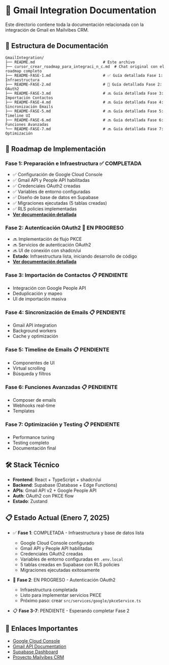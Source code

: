# 📧 Gmail Integration Documentation

Este directorio contiene toda la documentación relacionada con la integración de Gmail en Mailvibes CRM.

## 📂 Estructura de Documentación

```
GmailIntegration/
├── README.md                              # Este archivo
├── cursor_crear_roadmap_para_integraci_n_c.md  # Chat original con el roadmap completo
├── README-FASE-1.md                       # ✅ Guía detallada Fase 1: Infraestructura
├── README-FASE-2.md                       # 🚧 Guía detallada Fase 2: OAuth2
├── README-FASE-3.md                       # 🔜 Guía detallada Fase 3: Importación Contactos
├── README-FASE-4.md                       # 🔜 Guía detallada Fase 4: Sincronización Emails
├── README-FASE-5.md                       # 🔜 Guía detallada Fase 5: Timeline UI
├── README-FASE-6.md                       # 🔜 Guía detallada Fase 6: Funciones Avanzadas
└── README-FASE-7.md                       # 🔜 Guía detallada Fase 7: Optimización
```

## 🚀 Roadmap de Implementación

### Fase 1: Preparación e Infraestructura ✅ COMPLETADA

- ✅ Configuración de Google Cloud Console
- ✅ Gmail API y People API habilitadas
- ✅ Credenciales OAuth2 creadas
- ✅ Variables de entorno configuradas
- ✅ Diseño de base de datos en Supabase
- ✅ Migraciones ejecutadas (5 tablas creadas)
- ✅ RLS policies implementadas
- **[Ver documentación detallada](./README-FASE-1.md)**

### Fase 2: Autenticación OAuth2 🚧 EN PROGRESO

- 🔜 Implementación de flujo PKCE
- 🔜 Servicios de autenticación OAuth2
- 🔜 UI de conexión con shadcn/ui
- **Estado**: Infraestructura lista, iniciando desarrollo de código
- **[Ver documentación detallada](./README-FASE-2.md)**

### Fase 3: Importación de Contactos 📋 PENDIENTE

- Integración con Google People API
- Deduplicación y mapeo
- UI de importación masiva

### Fase 4: Sincronización de Emails 📋 PENDIENTE

- Gmail API integration
- Background workers
- Cache y optimización

### Fase 5: Timeline de Emails 📋 PENDIENTE

- Componentes de UI
- Virtual scrolling
- Búsqueda y filtros

### Fase 6: Funciones Avanzadas 📋 PENDIENTE

- Composer de emails
- Webhooks real-time
- Templates

### Fase 7: Optimización y Testing 📋 PENDIENTE

- Performance tuning
- Testing completo
- Documentación final

## 🛠️ Stack Técnico

- **Frontend**: React + TypeScript + shadcn/ui
- **Backend**: Supabase (Database + Edge Functions)
- **APIs**: Gmail API v2 + Google People API
- **Auth**: OAuth2 con PKCE flow
- **Estado**: Zustand

## 📋 Estado Actual (Enero 7, 2025)

- ✅ **Fase 1**: COMPLETADA - Infraestructura y base de datos lista

  - Google Cloud Console configurado
  - Gmail API y People API habilitadas
  - Credenciales OAuth2 creadas
  - Variables de entorno configuradas en `.env.local`
  - 5 tablas creadas en Supabase con RLS policies
  - Migraciones ejecutadas exitosamente

- 🚧 **Fase 2**: EN PROGRESO - Autenticación OAuth2

  - Infraestructura completada
  - Listo para implementar servicios PKCE
  - Próximo paso: crear `src/services/google/pkceService.ts`

- 📋 **Fase 3-7**: PENDIENTE - Esperando completar Fase 2

## 🔗 Enlaces Importantes

- [Google Cloud Console](https://console.cloud.google.com)
- [Gmail API Documentation](https://developers.google.com/gmail/api)
- [Supabase Dashboard](https://app.supabase.io)
- [Proyecto Mailvibes CRM](../../README.md)
